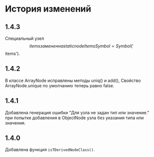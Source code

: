 
История изменений
=================

1.4.3
-----
Специальный узел $$items заменен на static nodeItemsSymbol = Symbol('$$items').

1.4.2
-----

В классе ArrayNode исправлены методы uniq() и add(), 
Cвойство ArrayNode.unique по умолчанию теперь равно false.

1.4.1
-----

Добавлена генерация ошибки "Для узла не задан тип или значение." 
при попытке добавления в ObjectNode узла без указания типа или значения.

1.4.0
-----

Добавлена функция `isTDerivedNodeClass()`.